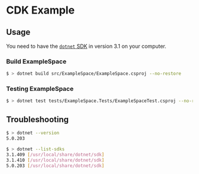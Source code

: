 # CDK Example

## Usage

You need to have the [`dotnet` SDK](https://dotnet.microsoft.com/download/dotnet/3.1) in version 3.1 on your computer.

### Build ExampleSpace

```bash
$ > dotnet build src/ExampleSpace/ExampleSpace.csproj --no-restore
```

### Testing ExampleSpace

```bash
$ > dotnet test tests/ExampleSpace.Tests/ExampleSpaceTest.csproj --no-restore
```

## Troubleshooting

```bash
$ > dotnet --version
5.0.203

$ > dotnet --list-sdks
3.1.409 [/usr/local/share/dotnet/sdk]
3.1.410 [/usr/local/share/dotnet/sdk]
5.0.203 [/usr/local/share/dotnet/sdk]
```